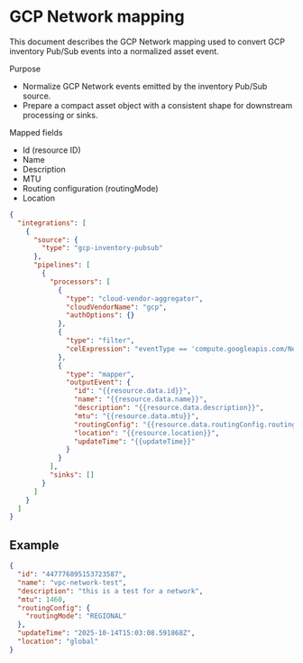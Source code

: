 # GCP Network mapping

This document describes the GCP Network mapping used to convert GCP inventory Pub/Sub events into a normalized asset event.

Purpose

- Normalize GCP Network events emitted by the inventory Pub/Sub source.
- Prepare a compact asset object with a consistent shape for downstream processing or sinks.

Mapped fields

- Id (resource ID)
- Name
- Description
- MTU
- Routing configuration (routingMode)
- Location

```json
{
  "integrations": [
    {
      "source": {
        "type": "gcp-inventory-pubsub"
      },
      "pipelines": [
        {
          "processors": [
            {
              "type": "cloud-vendor-aggregator",
              "cloudVendorName": "gcp",
              "authOptions": {}
            },
            {
              "type": "filter",
              "celExpression": "eventType == 'compute.googleapis.com/Network'"
            },
            {
              "type": "mapper",
              "outputEvent": {
                "id": "{{resource.data.id}}",
                "name": "{{resource.data.name}}",
                "description": "{{resource.data.description}}",
                "mtu": "{{resource.data.mtu}}",
                "routingConfig": "{{resource.data.routingConfig.routingMode}}",
                "location": "{{resource.location}}",
                "updateTime": "{{updateTime}}"
              }
            }
          ],
          "sinks": []
        }
      ]
    }
  ]
}

```

## Example

```json
{
  "id": "447776895153723587",
  "name": "vpc-network-test",
  "description": "this is a test for a network",
  "mtu": 1460,
  "routingConfig": {
    "routingMode": "REGIONAL"
  },
  "updateTime": "2025-10-14T15:03:08.591868Z",
  "location": "global"
}
```
